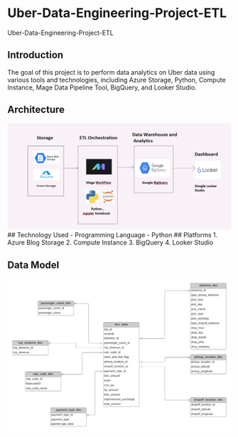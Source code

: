 # Uber-Data-Engineering-Project-ETL
Uber-Data-Engineering-Project-ETL
## Introduction 
The goal of this project is to perform data analytics on Uber data using various tools and technologies, including Azure Storage, Python, Compute Instance, Mage Data Pipeline Tool, BigQuery, and Looker Studio.
## Architecture 
<img src="data_architecture_3.PNG">
## Technology Used
- Programming Language - Python
## Platforms
1. Azure Blog Storage
2. Compute Instance 
3. BigQuery
4. Looker Studio

## Data Model
<img src="data_model.jpeg">
